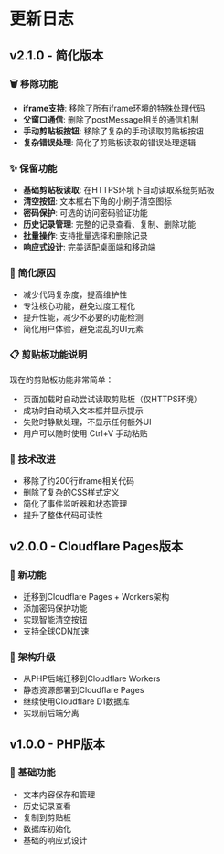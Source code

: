 # 更新日志

## v2.1.0 - 简化版本

### 🗑️ 移除功能
- **iframe支持**: 移除了所有iframe环境的特殊处理代码
- **父窗口通信**: 删除了postMessage相关的通信机制
- **手动剪贴板按钮**: 移除了复杂的手动读取剪贴板按钮
- **复杂错误处理**: 简化了剪贴板读取的错误处理逻辑

### ✨ 保留功能
- **基础剪贴板读取**: 在HTTPS环境下自动读取系统剪贴板
- **清空按钮**: 文本框右下角的小刷子清空图标
- **密码保护**: 可选的访问密码验证功能
- **历史记录管理**: 完整的记录查看、复制、删除功能
- **批量操作**: 支持批量选择和删除记录
- **响应式设计**: 完美适配桌面端和移动端

### 🎯 简化原因
- 减少代码复杂度，提高维护性
- 专注核心功能，避免过度工程化
- 提升性能，减少不必要的功能检测
- 简化用户体验，避免混乱的UI元素

### 📋 剪贴板功能说明
现在的剪贴板功能非常简单：
- 页面加载时自动尝试读取剪贴板（仅HTTPS环境）
- 成功时自动填入文本框并显示提示
- 失败时静默处理，不显示任何额外UI
- 用户可以随时使用 Ctrl+V 手动粘贴

### 🔧 技术改进
- 移除了约200行iframe相关代码
- 删除了复杂的CSS样式定义
- 简化了事件监听器和状态管理
- 提升了整体代码可读性

## v2.0.0 - Cloudflare Pages版本

### 🎉 新功能
- 迁移到Cloudflare Pages + Workers架构
- 添加密码保护功能
- 实现智能清空按钮
- 支持全球CDN加速

### 🔄 架构升级
- 从PHP后端迁移到Cloudflare Workers
- 静态资源部署到Cloudflare Pages
- 继续使用Cloudflare D1数据库
- 实现前后端分离

## v1.0.0 - PHP版本

### 📝 基础功能
- 文本内容保存和管理
- 历史记录查看
- 复制到剪贴板
- 数据库初始化
- 基础的响应式设计